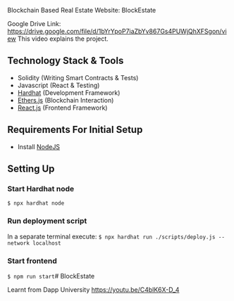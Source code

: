 Blockchain Based Real Estate Website: BlockEstate


Google Drive Link: https://drive.google.com/file/d/1bYrYpoP7iaZbYv867Gs4PUWjQhXFSgon/view 
This video explains the project.

## Technology Stack & Tools

- Solidity (Writing Smart Contracts & Tests)
- Javascript (React & Testing)
- [Hardhat](https://hardhat.org/) (Development Framework)
- [Ethers.js](https://docs.ethers.io/v5/) (Blockchain Interaction)
- [React.js](https://reactjs.org/) (Frontend Framework)

## Requirements For Initial Setup
- Install [NodeJS](https://nodejs.org/en/)

## Setting Up
### Start Hardhat node
`$ npx hardhat node`

### Run deployment script
In a separate terminal execute:
`$ npx hardhat run ./scripts/deploy.js --network localhost`

### Start frontend
`$ npm run start`# BlockEstate

Learnt from Dapp University https://youtu.be/C4blK6X-D_4
